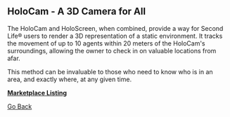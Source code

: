 ## HoloCam - A 3D Camera for All

The HoloCam and HoloScreen, when combined, provide a way for Second Life® users to render a 3D representation of a static environment. It tracks the movement of up to 10 agents within 20 meters of the HoloCam's surroundings, allowing the owner to check in on valuable locations from afar.

This method can be invaluable to those who need to know who is in an area, and exactly where, at any given time.

**[Marketplace Listing](https://marketplace.secondlife.com/p/HoloCam/11139541)**

[Go Back](https://trevorghseay.github.io/goto-Toggle/Projects)
